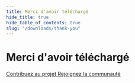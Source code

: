 ```yaml
---
title: Merci d'avoir téléchargé
hide_title: true
hide_table_of_contents: true
slug: "/downloads/thank-you"
---
```


<div className="text-center margin-top--xl">

# Merci d'avoir téléchargé

<div className="row margin-bottom--lg padding--sm flex-center">
<a className="button button--outline button--warning button--lg margin--sm" href="/contributing">
  Contribuez au projet
</a>
<a className="button button--outline button--info button--lg margin--sm" href="https://discord.linwood.dev">
  Rejoignez la communauté
</a>

</div>

</div>

